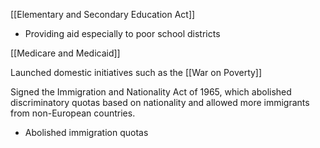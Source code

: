 
[[Elementary and Secondary Education Act]]
- Providing aid especially to poor school districts

[[Medicare and Medicaid]]

Launched domestic initiatives such as the [[War on Poverty]]

Signed the Immigration and Nationality Act of 1965, which abolished discriminatory quotas based on nationality and allowed more immigrants from non-European countries.
- Abolished immigration quotas



